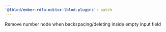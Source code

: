 ```yaml
---
'@lblod/ember-rdfa-editor-lblod-plugins': patch
---
```


Remove number node when backspacing/deleting inside empty input field
